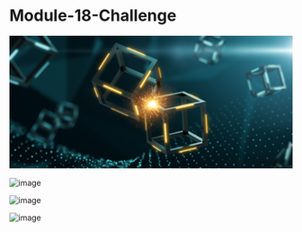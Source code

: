 # Module-18-Challenge

![image](https://github.com/Mccalabrese/Module-18-Challenge/blob/59b5f008b3c74686c4ae0a94b37f0c8e9bda1def/Images/application-image.png)

![image](https://github.com/Mccalabrese/Module-18-Challenge/blob/813a6b5169c68981da5e49a5d240cba964a7f9ae/Screenshots/Screenshot%202024-01-30%20at%2011.39.28%E2%80%AFAM.png)


![image](https://github.com/Mccalabrese/Module-18-Challenge/blob/59b5f008b3c74686c4ae0a94b37f0c8e9bda1def/Screenshots/Screenshot%202024-01-30%20at%2011.39.49%E2%80%AFAM.png)

![image](https://github.com/Mccalabrese/Module-18-Challenge/blob/59b5f008b3c74686c4ae0a94b37f0c8e9bda1def/Screenshots/Screenshot%202024-01-30%20at%2011.39.57%E2%80%AFAM.png)
